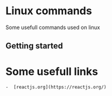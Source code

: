 # Linux commands
Some usefull commands used on linux

## Getting started













# Some usefull links
    -  [reactjs.org](https://reactjs.org/)
